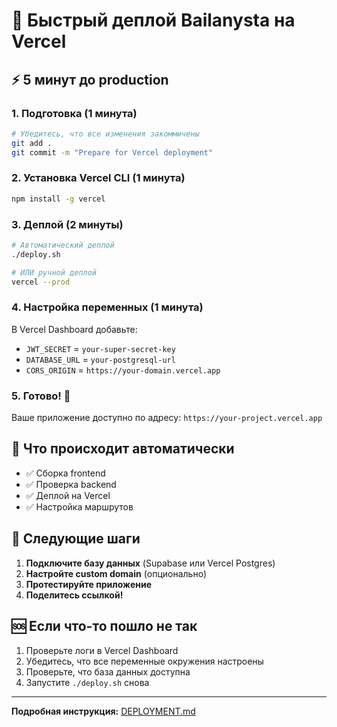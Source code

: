 # 🚀 Быстрый деплой Bailanysta на Vercel

## ⚡ 5 минут до production

### 1. Подготовка (1 минута)
```bash
# Убедитесь, что все изменения закоммичены
git add .
git commit -m "Prepare for Vercel deployment"
```

### 2. Установка Vercel CLI (1 минута)
```bash
npm install -g vercel
```

### 3. Деплой (2 минуты)
```bash
# Автоматический деплой
./deploy.sh

# ИЛИ ручной деплой
vercel --prod
```

### 4. Настройка переменных (1 минута)
В Vercel Dashboard добавьте:
- `JWT_SECRET` = `your-super-secret-key`
- `DATABASE_URL` = `your-postgresql-url`
- `CORS_ORIGIN` = `https://your-domain.vercel.app`

### 5. Готово! 🎉

Ваше приложение доступно по адресу: `https://your-project.vercel.app`

## 🔧 Что происходит автоматически

- ✅ Сборка frontend
- ✅ Проверка backend
- ✅ Деплой на Vercel
- ✅ Настройка маршрутов

## 📱 Следующие шаги

1. **Подключите базу данных** (Supabase или Vercel Postgres)
2. **Настройте custom domain** (опционально)
3. **Протестируйте приложение**
4. **Поделитесь ссылкой!**

## 🆘 Если что-то пошло не так

1. Проверьте логи в Vercel Dashboard
2. Убедитесь, что все переменные окружения настроены
3. Проверьте, что база данных доступна
4. Запустите `./deploy.sh` снова

---

**Подробная инструкция:** [DEPLOYMENT.md](./DEPLOYMENT.md)
